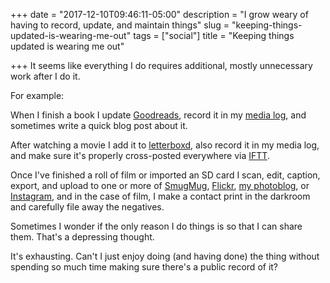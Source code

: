 +++
date = "2017-12-10T09:46:11-05:00"
description = "I grow weary of having to record, update, and maintain things"
slug = "keeping-things-updated-is-wearing-me-out"
tags = ["social"]
title = "Keeping things updated is wearing me out"

+++
It seems like everything I do requires additional, mostly unnecessary work after I do it.

For example:

When I finish a book I update [Goodreads](https://www.goodreads.com/user/show/1259384-jack-baty), record it in my [media log](https://snippets.baty.net/2017/1021/), and sometimes write a quick blog post about it.

After watching a movie I add it to [letterboxd](https://letterboxd.com/jackbaty/), also record it in my media log, and make sure it's properly cross-posted everywhere via [IFTT](https://ifttt.com).

Once I've finished a roll of film or imported an SD card I scan, edit, caption, export, and upload to one or more of [SmugMug](https://jackbaty.smugmug.com), [Flickr](https://flickr.com/photos/jbaty), [my photoblog](https://photos.baty.net), or [Instagram](https//instagram.com/mrjackbaty), and in the case of film, I make a contact print in the darkroom and carefully file away the negatives.

Sometimes I wonder if the only reason I do things is so that I can share them. That's a depressing thought.

It's exhausting. Can't I just enjoy doing (and having done) the thing without spending so much time making sure there's a public record of it?

